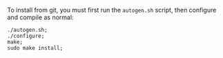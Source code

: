 To install from git, you must first run the `autogen.sh` script, then configure and compile as normal:

```
./autogen.sh;
./configure;
make;
sudo make install;
```
